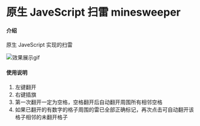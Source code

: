 # 原生 JaveScript 扫雷 minesweeper

#### 介绍
原生 JaveScript 实现的扫雷

![效果展示gif](./image/demo.gif)

#### 使用说明

1.  左键翻开
2.  右键插旗
3.  第一次翻开一定为空格，空格翻开后自动翻开周围所有相邻空格
4.  如果已翻开的有数字的格子周围的雷已全部正确标记，再次点击可自动翻开该格子相邻的未翻开格子
